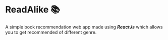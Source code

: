 # ReadAlike 📚
A simple book recommendation web app made using <em><strong>ReactJs</strong></em> which allows you to get recommended of different genre.
